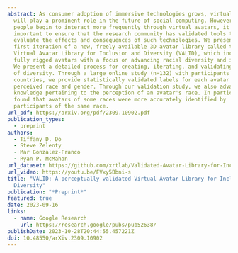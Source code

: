 ```yaml
---
abstract: As consumer adoption of immersive technologies grows, virtual avatars
  will play a prominent role in the future of social computing. However, as
  people begin to interact more frequently through virtual avatars, it is
  important to ensure that the research community has validated tools to
  evaluate the effects and consequences of such technologies. We present the
  first iteration of a new, freely available 3D avatar library called the
  Virtual Avatar Library for Inclusion and Diversity (VALID), which includes 210
  fully rigged avatars with a focus on advancing racial diversity and inclusion.
  We present a detailed process for creating, iterating, and validating avatars
  of diversity. Through a large online study (n=132) with participants from 33
  countries, we provide statistically validated labels for each avatar's
  perceived race and gender. Through our validation study, we also advance
  knowledge pertaining to the perception of an avatar's race. In particular, we
  found that avatars of some races were more accurately identified by
  participants of the same race.
url_pdf: https://arxiv.org/pdf/2309.10902.pdf
publication_types:
  - preprint
authors:
  - Tiffany D. Do
  - Steve Zelenty
  - Mar Gonzalez-Franco
  - Ryan P. McMahan
url_dataset: https://github.com/xrtlab/Validated-Avatar-Library-for-Inclusion-and-Diversity---VALID
url_video: https://youtu.be/FVxy5Bbni-s
title: "VALID: A perceptually validated Virtual Avatar Library for Inclusion and
  Diversity"
publication: "*Preprint*"
featured: true
date: 2023-09-16
links:
  - name: Google Research
    url: https://research.google/pubs/pub52638/
publishDate: 2023-10-28T20:44:55.457221Z
doi: 10.48550/arXiv.2309.10902
---
```

